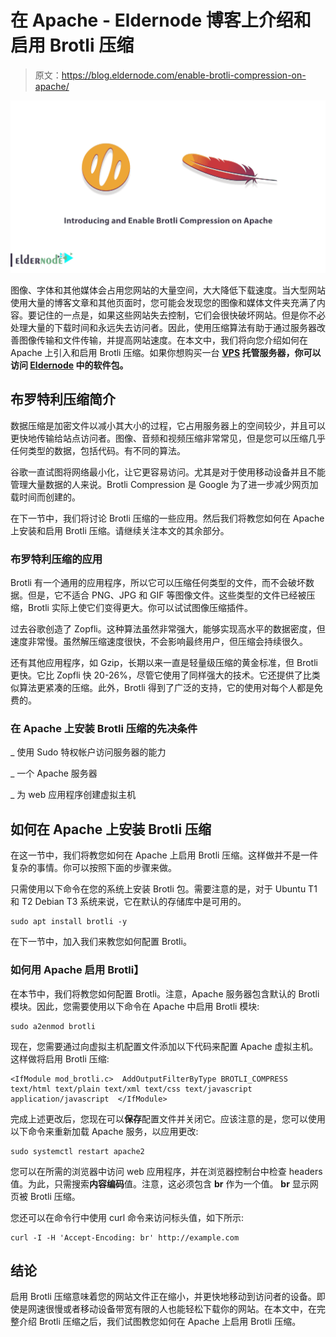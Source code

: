 # 在 Apache - Eldernode 博客上介绍和启用 Brotli 压缩

> 原文：<https://blog.eldernode.com/enable-brotli-compression-on-apache/>

![Introducing and Enable Brotli Compression on Apache](img/5920f603a1e8156adcb70c2bf03a7e45.png)

图像、字体和其他媒体会占用您网站的大量空间，大大降低下载速度。当大型网站使用大量的博客文章和其他页面时，您可能会发现您的图像和媒体文件夹充满了内容。要记住的一点是，如果这些网站失去控制，它们会很快破坏网站。但是你不必处理大量的下载时间和永远失去访问者。因此，使用压缩算法有助于通过服务器改善图像传输和文件传输，并提高网站速度。在本文中，我们将向您介绍如何在 Apache 上引入和启用 Brotli 压缩。如果你想购买一台 **[VPS](https://eldernode.com/vps/) 托管服务器，你可以访问 [Eldernode](https://eldernode.com/) 中的软件包。**

## **布罗特利压缩简介**

数据压缩是加密文件以减小其大小的过程，它占用服务器上的空间较少，并且可以更快地传输给站点访问者。图像、音频和视频压缩非常常见，但是您可以压缩几乎任何类型的数据，包括代码。有不同的算法。

谷歌一直试图将网络最小化，让它更容易访问。尤其是对于使用移动设备并且不能管理大量数据的人来说。Brotli Compression 是 Google 为了进一步减少网页加载时间而创建的。

在下一节中，我们将讨论 Brotli 压缩的一些应用。然后我们将教您如何在 Apache 上安装和启用 Brotli 压缩。请继续关注本文的其余部分。

### **布罗特利压缩的应用**

Brotli 有一个通用的应用程序，所以它可以压缩任何类型的文件，而不会破坏数据。但是，它不适合 PNG、JPG 和 GIF 等图像文件。这些类型的文件已经被压缩，Brotli 实际上使它们变得更大。你可以试试图像压缩插件。

过去谷歌创造了 Zopfli。这种算法虽然非常强大，能够实现高水平的数据密度，但速度非常慢。虽然解压缩速度很快，不会影响最终用户，但压缩会持续很久。

还有其他应用程序，如 Gzip，长期以来一直是轻量级压缩的黄金标准，但 Brotli 更快。它比 Zopfli 快 20-26%，尽管它使用了同样强大的技术。它还提供了比类似算法更紧凑的压缩。此外，Brotli 得到了广泛的支持，它的使用对每个人都是免费的。

### **在 Apache** 上安装 Brotli 压缩的先决条件

_ 使用 Sudo 特权帐户访问服务器的能力

_ 一个 Apache 服务器

_ 为 web 应用程序创建虚拟主机

## **如何在 Apache 上安装 Brotli 压缩**

在这一节中，我们将教您如何在 Apache 上启用 Brotli 压缩。这样做并不是一件复杂的事情。你可以按照下面的步骤来做。

只需使用以下命令在您的系统上安装 Brotli 包。需要注意的是，对于 Ubuntu T1 和 T2 Debian T3 系统来说，它在默认的存储库中是可用的。

```
sudo apt install brotli -y
```

在下一节中，加入我们来教您如何配置 Brotli。

### **如何用 Apache** 启用 Brotli】

在本节中，我们将教您如何配置 Brotli。注意，Apache 服务器包含默认的 Brotli 模块。因此，您需要使用以下命令在 Apache 中启用 Brotli 模块:

```
sudo a2enmod brotli
```

现在，您需要通过向虚拟主机配置文件添加以下代码来配置 Apache 虚拟主机。这样做将启用 Brotli 压缩:

```
<IfModule mod_brotli.c>  AddOutputFilterByType BROTLI_COMPRESS text/html text/plain text/xml text/css text/javascript application/javascript  </IfModule>
```

完成上述更改后，您现在可以**保存**配置文件并关闭它。应该注意的是，您可以使用以下命令来重新加载 Apache 服务，以应用更改:

```
sudo systemctl restart apache2
```

您可以在所需的浏览器中访问 web 应用程序，并在浏览器控制台中检查 headers 值。为此，只需搜索**内容编码**值。注意，这必须包含 **br** 作为一个值。 **br** 显示网页被 Brotli 压缩。

您还可以在命令行中使用 curl 命令来访问标头值，如下所示:

```
curl -I -H 'Accept-Encoding: br' http://example.com
```

## 结论

启用 Brotli 压缩意味着您的网站文件正在缩小，并更快地移动到访问者的设备。即使是网速很慢或者移动设备带宽有限的人也能轻松下载你的网站。在本文中，在完整介绍 Brotli 压缩之后，我们试图教您如何在 Apache 上启用 Brotli 压缩。